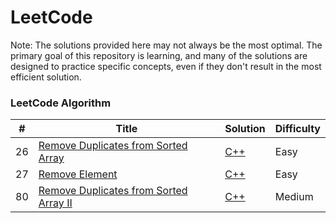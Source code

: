 # LeetCode

Note: The solutions provided here may not always be the most optimal. The primary goal of this repository is learning, and many of the solutions are designed to practice specific concepts, even if they don't result in the most efficient solution.

### LeetCode Algorithm

| #   | Title                                                                                                                       | Solution                                                           | Difficulty |
| --- | --------------------------------------------------------------------------------------------------------------------------- | ------------------------------------------------------------------ | ---------- |
| 26  | [Remove Duplicates from Sorted Array](https://leetcode.com/problems/remove-duplicates-from-sorted-array/description/)       | [C++](./problems/26-remove-duplicates-from-sorted-array.cpp)       | Easy       |
| 27  | [Remove Element](https://leetcode.com/problems/remove-element/description/)                                                 | [C++](./problems/27-remove-element.cpp)                            | Easy       |
| 80  | [Remove Duplicates from Sorted Array II](https://leetcode.com/problems/remove-duplicates-from-sorted-array-ii/description/) | [C++](./problems/80-remove-duplicates-from-sorted-array-ii.cpp)    | Medium     |
